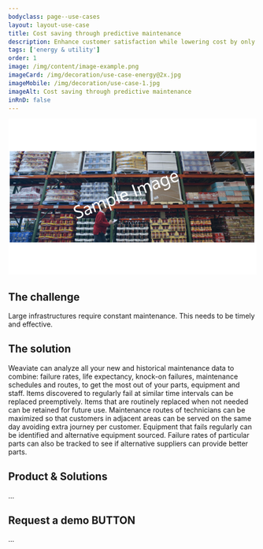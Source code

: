 ```yaml
---
bodyclass: page--use-cases
layout: layout-use-case
title: Cost saving through predictive maintenance
description: Enhance customer satisfaction while lowering cost by only replacing parts that need replacing and maintaining assets driven by maintenance history and inventory.
tags: ['energy & utility']
order: 1
image: /img/content/image-example.png
imageCard: /img/decoration/use-case-energy@2x.jpg
imageMobile: /img/decoration/use-case-1.jpg
imageAlt: Cost saving through predictive maintenance
inRnD: false
---
```

![Cost saving through predictive maintenance](/img/sample-usecase.png)

## The challenge

Large infrastructures require constant maintenance. This needs to be timely and effective.

## The solution

Weaviate can analyze all your new and historical maintenance data to combine: failure rates, life expectancy, knock-on failures, maintenance schedules and routes, to get the most out of your parts, equipment and staff. Items discovered to regularly fail at similar time intervals can be replaced preemptively. Items that are routinely replaced when not needed can be retained for future use. Maintenance routes of technicians can be maximized so that customers in adjacent areas can be served on the same day avoiding extra journey per customer. Equipment that fails regularly can be identified and alternative equipment sourced. Failure rates of particular parts can also be tracked to see if alternative suppliers can provide better parts.
## Product & Solutions

...

## Request a demo BUTTON

...
